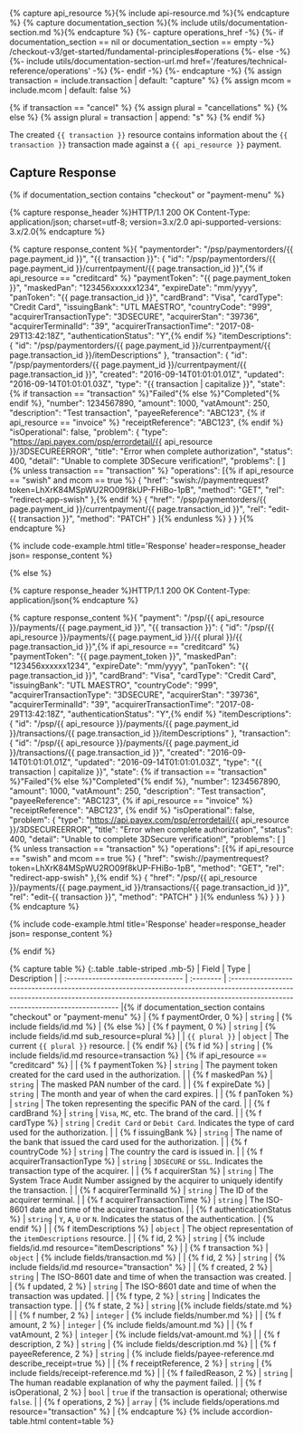 {% capture api_resource %}{% include api-resource.md %}{% endcapture %}
{% capture documentation_section %}{% include utils/documentation-section.md %}{% endcapture %}
{%- capture operations_href -%}
    {%- if documentation_section == nil or documentation_section == empty -%}
        /checkout-v3/get-started/fundamental-principles#operations
    {%- else -%}
        {%- include utils/documentation-section-url.md href='/features/technical-reference/operations' -%}
    {%- endif -%}
{%- endcapture -%}
{% assign transaction = include.transaction | default: "capture" %}
{% assign mcom = include.mcom | default: false %}

{% if transaction == "cancel" %}
    {% assign plural = "cancellations" %}
{% else %}
    {% assign plural = transaction | append: "s" %}
{% endif %}

The created `{{ transaction }}` resource contains information about the
`{{ transaction }}` transaction made against a `{{ api_resource }}` payment.

## Capture Response

{% if documentation_section contains "checkout" or "payment-menu" %}

{% capture response_header %}HTTP/1.1 200 OK
Content-Type: application/json; charset=utf-8; version=3.x/2.0
api-supported-versions: 3.x/2.0{% endcapture %}

{% capture response_content %}{
    "paymentorder": "/psp/paymentorders/{{ page.payment_id }}",
    "{{ transaction }}": {
        "id": "/psp/paymentorders/{{ page.payment_id }}/currentpayment/{{ page.transaction_id }}",{% if api_resource == "creditcard" %}
        "paymentToken": "{{ page.payment_token }}",
        "maskedPan": "123456xxxxxx1234",
        "expireDate": "mm/yyyy",
        "panToken": "{{ page.transaction_id }}",
        "cardBrand": "Visa",
        "cardType": "Credit Card",
        "issuingBank": "UTL MAESTRO",
        "countryCode": "999",
        "acquirerTransactionType": "3DSECURE",
        "acquirerStan": "39736",
        "acquirerTerminalId": "39",
        "acquirerTransactionTime": "2017-08-29T13:42:18Z",
        "authenticationStatus": "Y",{% endif %}
        "itemDescriptions": {
            "id": "/psp/paymentorders/{{ page.payment_id }}/currentpayment/{{ page.transaction_id }}/itemDescriptions"
        },
        "transaction": {
            "id": "/psp/paymentorders/{{ page.payment_id }}/currentpayment/{{ page.transaction_id }}",
            "created": "2016-09-14T01:01:01.01Z",
            "updated": "2016-09-14T01:01:01.03Z",
            "type": "{{ transaction | capitalize }}",
            "state": {% if transaction == "transaction" %}"Failed"{% else %}"Completed"{% endif %},
            "number": 1234567890,
            "amount": 1000,
            "vatAmount": 250,
            "description": "Test transaction",
            "payeeReference": "ABC123", {% if api_resource == "invoice" %}
            "receiptReference": "ABC123", {% endif %}
            "isOperational": false,
            "problem": {
                "type": "https://api.payex.com/psp/errordetail/{{ api_resource }}/3DSECUREERROR",
                "title": "Error when complete authorization",
                "status": 400,
                "detail": "Unable to complete 3DSecure verification!",
                "problems": [
                ] {% unless transaction == "transaction" %}
            "operations": [{% if api_resource == "swish" and mcom == true %}
                {
                    "href": "swish://paymentrequest?token=LhXrK84MSpWU2RO09f8kUP-FHiBo-1pB",
                    "method": "GET",
                    "rel": "redirect-app-swish"
                },{% endif %}
                {
                    "href": "/psp/paymentorders/{{ page.payment_id }}/currentpayment/{{ page.transaction_id }}",
                    "rel": "edit-{{ transaction }}",
                    "method": "PATCH"
                }
            ]{% endunless %}
        }
    }
}{% endcapture %}

{% include code-example.html
    title='Response'
    header=response_header
    json= response_content
    %}

{% else %}

{% capture response_header %}HTTP/1.1 200 OK
Content-Type: application/json{% endcapture %}

{% capture response_content %}{
    "payment": "/psp/{{ api_resource }}/payments/{{ page.payment_id }}",
    "{{ transaction }}": {
        "id": "/psp/{{ api_resource }}/payments/{{ page.payment_id }}/{{ plural }}/{{ page.transaction_id }}",{% if api_resource == "creditcard" %}
        "paymentToken": "{{ page.payment_token }}",
        "maskedPan": "123456xxxxxx1234",
        "expireDate": "mm/yyyy",
        "panToken": "{{ page.transaction_id }}",
        "cardBrand": "Visa",
        "cardType": "Credit Card",
        "issuingBank": "UTL MAESTRO",
        "countryCode": "999",
        "acquirerTransactionType": "3DSECURE",
        "acquirerStan": "39736",
        "acquirerTerminalId": "39",
        "acquirerTransactionTime": "2017-08-29T13:42:18Z",
        "authenticationStatus": "Y",{% endif %}
        "itemDescriptions": {
            "id": "/psp/{{ api_resource }}/payments/{{ page.payment_id }}/transactions/{{ page.transaction_id }}/itemDescriptions"
        },
        "transaction": {
            "id": "/psp/{{ api_resource }}/payments/{{ page.payment_id }}/transactions/{{ page.transaction_id }}",
            "created": "2016-09-14T01:01:01.01Z",
            "updated": "2016-09-14T01:01:01.03Z",
            "type": "{{ transaction | capitalize }}",
            "state": {% if transaction == "transaction" %}"Failed"{% else %}"Completed"{% endif %},
            "number": 1234567890,
            "amount": 1000,
            "vatAmount": 250,
            "description": "Test transaction",
            "payeeReference": "ABC123", {% if api_resource == "invoice" %}
            "receiptReference": "ABC123", {% endif %}
            "isOperational": false,
            "problem": {
                "type": "https://api.payex.com/psp/errordetail/{{ api_resource }}/3DSECUREERROR",
                "title": "Error when complete authorization",
                "status": 400,
                "detail": "Unable to complete 3DSecure verification!",
                "problems": [
                ] {% unless transaction == "transaction" %}
            "operations": [{% if api_resource == "swish" and mcom == true %}
                {
                    "href": "swish://paymentrequest?token=LhXrK84MSpWU2RO09f8kUP-FHiBo-1pB",
                    "method": "GET",
                    "rel": "redirect-app-swish"
                },{% endif %}
                {
                    "href": "/psp/{{ api_resource }}/payments/{{ page.payment_id }}/transactions/{{ page.transaction_id }}",
                    "rel": "edit-{{ transaction }}",
                    "method": "PATCH"
                }
            ]{% endunless %}
        }
    }
}{% endcapture %}

{% include code-example.html
    title='Response'
    header=response_header
    json= response_content
    %}

{% endif %}

{% capture table %}
{:.table .table-striped .mb-5}
| Field                             | Type      | Description                                                                                                                                                                                                  |
| :-------------------------------- | :-------- | :----------------------------------------------------------------------------------------------------------------------------------------------------------------------------------------------------------- |{% if documentation_section contains "checkout" or "payment-menu" %}
| {% f paymentOrder, 0 %}                         | `string`  | {% include fields/id.md %}                                                                                                                                                    | {% else %}
| {% f payment, 0 %}                         | `string`  | {% include fields/id.md sub_resource=plural %}                                                                                                                                                    |
| `{{ plural }}`                    | `object`  | The current `{{ plural }}` resource.                                                                                                                                                                         | {% endif %}
| {% f id %}                      | `string`  | {% include fields/id.md resource=transaction %}                                                                                                                                                   | {% if api_resource == "creditcard" %} |
| {% f paymentToken %}            | `string`  | The payment token created for the card used in the authorization.                                                                                                                                            |
| {% f maskedPan %}               | `string`  | The masked PAN number of the card.                                                                                                                                                                           |
| {% f expireDate %}              | `string`  | The month and year of when the card expires.                                                                                                                                                                 |
| {% f panToken %}                | `string`  | The token representing the specific PAN of the card.                                                                                                                                                         |
| {% f cardBrand %}               | `string`  | `Visa`, `MC`, etc. The brand of the card.                                                                                                                                                                    |
| {% f cardType %}                | `string`  | `Credit Card` or `Debit Card`. Indicates the type of card used for the authorization.                                                                                                                        |
| {% f issuingBank %}             | `string`  | The name of the bank that issued the card used for the authorization.                                                                                                                                        |
| {% f countryCode %}             | `string`  | The country the card is issued in.                                                                                                                                                                           |
| {% f acquirerTransactionType %} | `string`  | `3DSECURE` or `SSL`. Indicates the transaction type of the acquirer.                                                                                                                                         |
| {% f acquirerStan %}            | `string`  | The System Trace Audit Number assigned by the acquirer to uniquely identify the transaction.                                                                                                                 |
| {% f acquirerTerminalId %}      | `string`  | The ID of the acquirer terminal.                                                                                                                                                                             |
| {% f acquirerTransactionTime %} | `string`  | The ISO-8601 date and time of the acquirer transaction.                                                                                                                                                      |
| {% f authenticationStatus %}    | `string`  | `Y`, `A`, `U` or `N`. Indicates the status of the authentication.                                                                                                                                            | {% endif %}                           |
| {% f itemDescriptions %}        | `object`  | The object representation of the `itemDescriptions` resource.                                                                                                                                                |
| {% f id, 2 %}                     | `string`  | {% include fields/id.md resource="itemDescriptions" %}                                                                                                                                            |
| {% f transaction %}             | `object`  | {% include fields/transaction.md %}                                                                                                                                               |
| {% f id, 2 %}                     | `string`  | {% include fields/id.md resource="transaction" %}                                                                                                                                                 |
| {% f created, 2 %}                | `string`  | The ISO-8601 date and time of when the transaction was created.                                                                                                                                              |
| {% f updated, 2 %}                | `string`  | The ISO-8601 date and time of when the transaction was updated.                                                                                                                                              |
| {% f type, 2 %}                   | `string`  | Indicates the transaction type.                                                                                                                                                                              |
| {% f state, 2 %}                  | `string`  |{% include fields/state.md %}    |
| {% f number, 2 %}                 | `integer` | {% include fields/number.md %} |
| {% f amount, 2 %}                 | `integer` | {% include fields/amount.md %}                                                                                                                                                                    |
| {% f vatAmount, 2 %}              | `integer` | {% include fields/vat-amount.md %}                                                                                                                                                                 |
| {% f description, 2 %}            | `string`  | {% include fields/description.md %}                                                                                                                   |
| {% f payeeReference, 2 %}         | `string`  | {% include fields/payee-reference.md describe_receipt=true %}                                                                                         |
| {% f receiptReference, 2 %}       | `string`  | {% include fields/receipt-reference.md %}                                                                                                                 |
| {% f failedReason, 2 %}           | `string`  | The human readable explanation of why the payment failed.                                                                                                                                                    |
| {% f isOperational, 2 %}          | `bool`    | `true` if the transaction is operational; otherwise `false`.                                                                                                                                                 |
| {% f operations, 2 %}             | `array`   | {% include fields/operations.md resource="transaction" %}                                                                                                  |
{% endcapture %}
{% include accordion-table.html content=table %}
